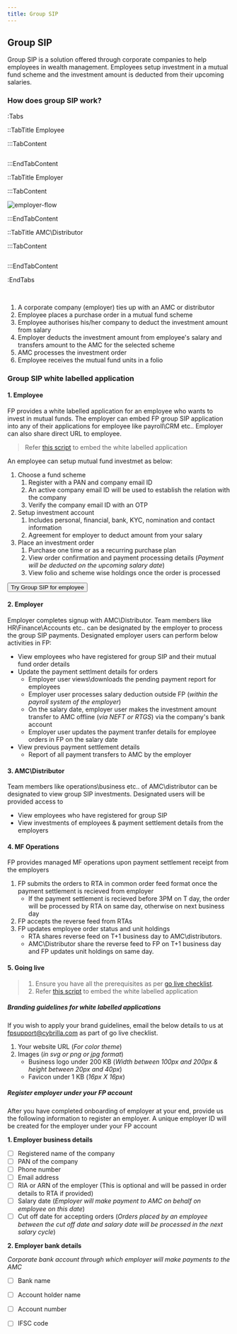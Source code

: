 ```yaml
---
title: Group SIP
---
```

## Group SIP
Group SIP is a solution offered through corporate companies to help employees in wealth management. Employees setup investment in a mutual fund scheme and the investment amount is deducted from their upcoming salaries.

### How does group SIP work?

:Tabs

::TabTitle Employee

:::TabContent

<div>
  <img src="/images/gsip-employee-flow.png" alt="" class="max-w-md">
</div>

:::EndTabContent 

::TabTitle Employer

:::TabContent 

<div>
  <img src="/images/gsip-employer-flow.png" alt="employer-flow" class="max-w-md">
</div>

:::EndTabContent

::TabTitle AMC\Distributor

:::TabContent 

<div>
  <img src="/images/gsip-tenant-flow.png" class="max-w-md" alt="">
</div>

:::EndTabContent

:EndTabs 


<br>

1. A corporate company (employer) ties up with an AMC or distributor
2. Employee places a purchase order in a mutual fund scheme
3. Employee authorises his/her company to deduct the investment amount from salary 
4. Employer deducts the investment amount from employee's salary and transfers amount to the AMC for the selected scheme
5. AMC processes the investment order
6. Employee receives the mutual fund units in a folio

### Group SIP white labelled application

#### 1. Employee


FP provides a white labelled application for an employee who wants to invest in mutual funds. The employer can embed FP group SIP application into any of their applications for employee like payroll\CRM etc.. Employer can also share direct URL to employee. 

> Refer [this script](/upcoming/beta/embed-pre-built-ui) to embed the white labelled application

An employee can setup mutual fund investmet as below:

1. Choose a fund scheme
   1. Register with a PAN and company email ID
   2. An active company email ID will be used to establish the relation with the company 
   3. Verify the company email ID with an OTP
2. Setup investment account
   1. Includes personal, financial, bank, KYC, nomination and contact information
   2. Agreement for employer to deduct amount from your salary
3. Place an investment order
   1. Purchase one time or as a recurring purchase plan
   2. View  order confirmation and payment processing details (*Payment will be deducted on the upcoming salary date*)
   3. View folio and scheme wise holdings once the order is processed 

<button class="btn btn-primary inline-block w-auto px-4" onclick="handleOpen('https://prueba.sandbox.fpapps.io/group-checkout?employer=invp_5f4e7473b3514affa88ce765878dc9dd&mtm_campaign=beta_live')">
	Try Group SIP for employee
</button>


#### 2. Employer

Employer completes signup with AMC\Distributor. Team members like HR\Finance\Accounts etc.. can be designated by the employer to process the group SIP payments. Designated employer users can perform below activities in FP:

- View employees who have registered for group SIP and their mutual fund order details
- Update the payment settlment details for orders
     - Employer user views\downloads the pending payment report for employees
     - Employer user processes salary deduction outside FP (_within the payroll system of the employer_)
     - On the salary date, employer user makes the investment amount transfer to AMC offline (_via NEFT or RTGS_) via the company's bank account
     - Employer user updates the payment tranfer details for employee orders in FP on the salary date
- View previous payment settlement details
     - Report of all payment transfers to AMC by the employer


#### 3. AMC\Distributor


Team members like operations\business etc.. of AMC\distributor can be designated to view group SIP investments. Designated users will be provided access to

- View employees who have registered for group SIP
- View investments of employees & payment settlement details from the employers

#### 4. MF Operations

FP provides managed MF operations upon payment settlement receipt from the employers

1. FP submits the orders to RTA in common order feed format once the payment settlement is recieved from employer
   - If the payment settlement is recieved before 3PM on T day, the order will be processed by RTA on same day, otherwise on next business day
2. FP accepts the reverse feed from RTAs
3. FP updates employee order status and unit holdings
   - RTA shares reverse feed on T+1 business day to AMC\distributors.
   - AMC\Distributor share the reverse feed to FP on T+1 business day and FP updates unit holdings on same day.


#### 5. Going live


> 1. Ensure you have all the prerequisites as per [go live checklist](/going-live/checklist/). 
> 2. Refer [this script](/upcoming/beta/embed-pre-built-ui) to embed the white labelled application

##### Branding guidelines for white labelled applications

If you wish to apply your brand guidelines, email the below details to us at [fpsupport@cybrilla.com](mailto:fpsupport@cybrilla.com) as part of go live checklist.

1. Your website URL (*For color theme*)
2. Images (*in svg or png or jpg format*)
   - Business logo under 200 KB (*Width between 100px and 200px & height between 20px and 40px*)
   - Favicon under 1 KB (*16px X 16px*)

#####  Register employer under your FP account

After you have completed onboarding of employer at your end, provide us the following information to register an employer. A unique employer ID will be created for the employer under your FP account

**1. Employer business details**

- [ ] Registered name of the company
- [ ] PAN of the company
- [ ] Phone number
- [ ] Email address
- [ ] RIA or ARN of the employer (This is optional and will be passed in order details to RTA if provided)
- [ ] Salary date (*Employer will make payment to AMC on behalf on employee on this date*)
- [ ] Cut off date for accepting orders (*Orders placed by an employee between the cut off date and salary date will be processed in the next salary cycle*)

**2. Employer bank details**

*Corporate bank account through which employer will make payments to the AMC*
- [ ] Bank name
- [ ] Account holder name
- [ ] Account number
- [ ] IFSC code




